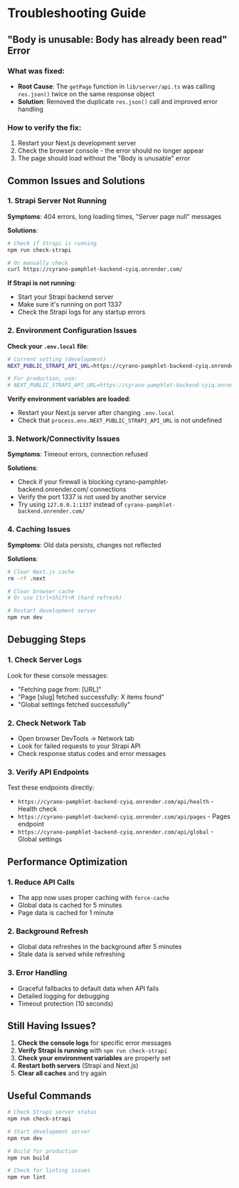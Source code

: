 # Troubleshooting Guide

## "Body is unusable: Body has already been read" Error

### What was fixed:
- **Root Cause**: The `getPage` function in `lib/server/api.ts` was calling `res.json()` twice on the same response object
- **Solution**: Removed the duplicate `res.json()` call and improved error handling

### How to verify the fix:
1. Restart your Next.js development server
2. Check the browser console - the error should no longer appear
3. The page should load without the "Body is unusable" error

## Common Issues and Solutions

### 1. Strapi Server Not Running
**Symptoms**: 404 errors, long loading times, "Server page null" messages

**Solutions**:
```bash
# Check if Strapi is running
npm run check-strapi

# Or manually check
curl https://cyrano-pamphlet-backend-cyiq.onrender.com/
```

**If Strapi is not running**:
- Start your Strapi backend server
- Make sure it's running on port 1337
- Check the Strapi logs for any startup errors

### 2. Environment Configuration Issues
**Check your `.env.local` file**:
```bash
# Current setting (development)
NEXT_PUBLIC_STRAPI_API_URL=https://cyrano-pamphlet-backend-cyiq.onrender.com/

# For production, use:
# NEXT_PUBLIC_STRAPI_API_URL=https://cyrano-pamphlet-backend-cyiq.onrender.com/
```

**Verify environment variables are loaded**:
- Restart your Next.js server after changing `.env.local`
- Check that `process.env.NEXT_PUBLIC_STRAPI_API_URL` is not undefined

### 3. Network/Connectivity Issues
**Symptoms**: Timeout errors, connection refused

**Solutions**:
- Check if your firewall is blocking cyrano-pamphlet-backend.onrender.com/ connections
- Verify the port 1337 is not used by another service
- Try using `127.0.0.1:1337` instead of `cyrano-pamphlet-backend.onrender.com/`

### 4. Caching Issues
**Symptoms**: Old data persists, changes not reflected

**Solutions**:
```bash
# Clear Next.js cache
rm -rf .next

# Clear browser cache
# Or use Ctrl+Shift+R (hard refresh)

# Restart development server
npm run dev
```

## Debugging Steps

### 1. Check Server Logs
Look for these console messages:
- "Fetching page from: [URL]"
- "Page [slug] fetched successfully: X items found"
- "Global settings fetched successfully"

### 2. Check Network Tab
- Open browser DevTools → Network tab
- Look for failed requests to your Strapi API
- Check response status codes and error messages

### 3. Verify API Endpoints
Test these endpoints directly:
- `https://cyrano-pamphlet-backend-cyiq.onrender.com/api/health` - Health check
- `https://cyrano-pamphlet-backend-cyiq.onrender.com/api/pages` - Pages endpoint
- `https://cyrano-pamphlet-backend-cyiq.onrender.com/api/global` - Global settings

## Performance Optimization

### 1. Reduce API Calls
- The app now uses proper caching with `force-cache`
- Global data is cached for 5 minutes
- Page data is cached for 1 minute

### 2. Background Refresh
- Global data refreshes in the background after 5 minutes
- Stale data is served while refreshing

### 3. Error Handling
- Graceful fallbacks to default data when API fails
- Detailed logging for debugging
- Timeout protection (10 seconds)

## Still Having Issues?

1. **Check the console logs** for specific error messages
2. **Verify Strapi is running** with `npm run check-strapi`
3. **Check your environment variables** are properly set
4. **Restart both servers** (Strapi and Next.js)
5. **Clear all caches** and try again

## Useful Commands

```bash
# Check Strapi server status
npm run check-strapi

# Start development server
npm run dev

# Build for production
npm run build

# Check for linting issues
npm run lint
```
